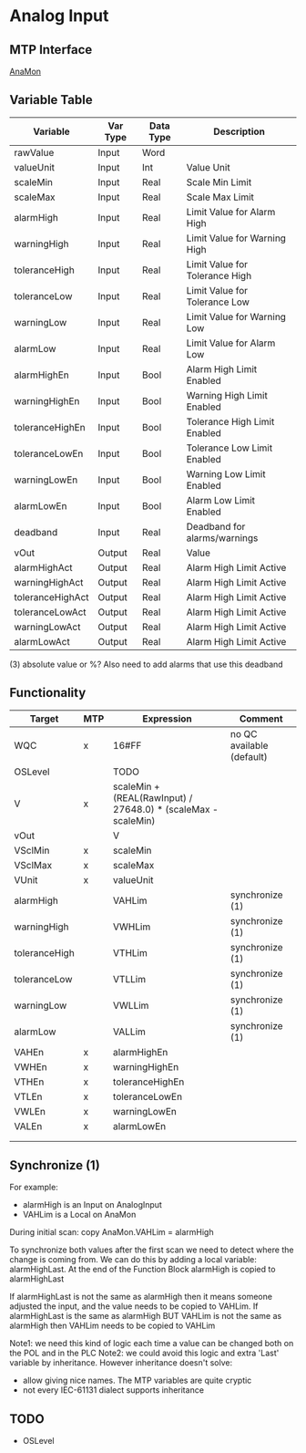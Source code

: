 # Analog Input

## MTP Interface

[AnaMon](./../MTP/AnaMon.md)

## Variable Table

| Variable         | Var Type | Data Type | Description                    |
| ---------------- | -------- | --------- | ------------------------------ |
| rawValue         | Input    | Word      |                                |
| valueUnit        | Input    | Int       | Value Unit                     |
| scaleMin         | Input    | Real      | Scale Min Limit                |
| scaleMax         | Input    | Real      | Scale Max Limit                |
| alarmHigh        | Input    | Real      | Limit Value for Alarm High     |
| warningHigh      | Input    | Real      | Limit Value for Warning High   |
| toleranceHigh    | Input    | Real      | Limit Value for Tolerance High |
| toleranceLow     | Input    | Real      | Limit Value for Tolerance Low  |
| warningLow       | Input    | Real      | Limit Value for Warning Low    |
| alarmLow         | Input    | Real      | Limit Value for Alarm Low      |
| alarmHighEn      | Input    | Bool      | Alarm High Limit Enabled       |
| warningHighEn    | Input    | Bool      | Warning High Limit Enabled     |
| toleranceHighEn  | Input    | Bool      | Tolerance High Limit Enabled   |
| toleranceLowEn   | Input    | Bool      | Tolerance Low Limit Enabled    |
| warningLowEn     | Input    | Bool      | Warning Low Limit Enabled      |
| alarmLowEn       | Input    | Bool      | Alarm Low Limit Enabled        |
| deadband         | Input    | Real      | Deadband for alarms/warnings   | TODO (3)
| vOut             | Output   | Real      | Value                          | TODO (1)
| alarmHighAct     | Output   | Real      | Alarm High Limit Active        |
| warningHighAct   | Output   | Real      | Alarm High Limit Active        |
| toleranceHighAct | Output   | Real      | Alarm High Limit Active        |
| toleranceLowAct  | Output   | Real      | Alarm High Limit Active        |
| warningLowAct    | Output   | Real      | Alarm High Limit Active        |
| alarmLowAct      | Output   | Real      | Alarm High Limit Active        |


(3) absolute value or %? Also need to add alarms that use this deadband

## Functionality

| Target        | MTP | Expression                                                    | Comment                   |
| ------------- | --- | ------------------------------------------------------------- | ------------------------- |
| WQC           | x   | 16#FF                                                         | no QC available (default) |
| OSLevel       |     | TODO                                                          |                           |
| V             | x   | scaleMin + (REAL(RawInput) / 27648.0) * (scaleMax - scaleMin) |                           |
| vOut          |     | V                                                             |                           |
| VSclMin       | x   | scaleMin                                                      |                           |
| VSclMax       | x   | scaleMax                                                      |                           |
| VUnit         | x   | valueUnit                                                     |                           |
| alarmHigh     |     | VAHLim                                                        | synchronize (1)           |
| warningHigh   |     | VWHLim                                                        | synchronize (1)           |
| toleranceHigh |     | VTHLim                                                        | synchronize (1)           |
| toleranceLow  |     | VTLLim                                                        | synchronize (1)           |
| warningLow    |     | VWLLim                                                        | synchronize (1)           |
| alarmLow      |     | VALLim                                                        | synchronize (1)           |
| VAHEn         | x   | alarmHighEn                                                   |                           |
| VWHEn         | x   | warningHighEn                                                 |                           |
| VTHEn         | x   | toleranceHighEn                                               |                           |
| VTLEn         | x   | toleranceLowEn                                                |                           |
| VWLEn         | x   | warningLowEn                                                  |                           |
| VALEn         | x   | alarmLowEn                                                    |                           |
|               |     |                                                               |                           |
|               |     |                                                               |                           |

## Synchronize (1)

For example:
- alarmHigh is an Input on AnalogInput
- VAHLim is a Local on AnaMon

During initial scan: copy AnaMon.VAHLim = alarmHigh

To synchronize both values after the first scan we need to detect where the change is coming from.
We can do this by adding a local variable: alarmHighLast.
At the end of the Function Block alarmHigh is copied to alarmHighLast

If alarmHighLast is not the same as alarmHigh then it means someone adjusted the input, and the value needs to be copied to VAHLim.
If alarmHighLast is the same as alarmHigh BUT VAHLim is not the same as alarmHigh then VAHLim needs to be copied to VAHLim

Note1: we need this kind of logic each time a value can be changed both on the POL and in the PLC
Note2: we could avoid this logic and extra 'Last' variable by inheritance. However inheritance doesn't solve:
- allow giving nice names. The MTP variables are quite cryptic
- not every IEC-61131 dialect supports inheritance



## TODO
- OSLevel

